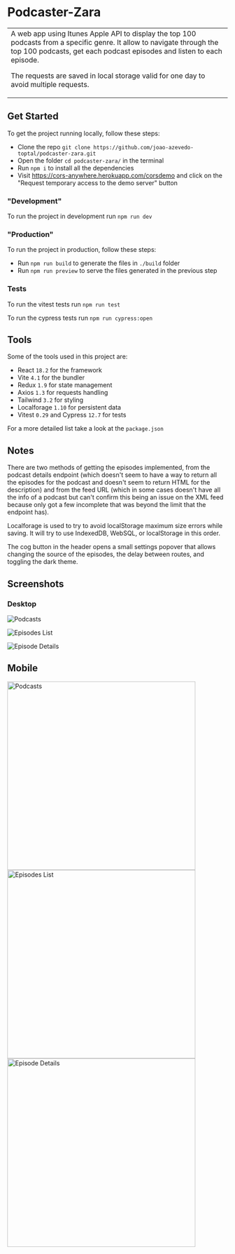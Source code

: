 # Podcaster-Zara

<table>
<tr>
<td>
  A web app using Itunes Apple API to display the top 100 podcasts from a specific genre. It allow to navigate through the top 100 podcasts, get each podcast episodes and listen to each episode.

The requests are saved in local storage valid for one day to avoid multiple requests.

</td>
</tr>
</table>

## Get Started

To get the project running locally, follow these steps:

- Clone the repo `git clone https://github.com/joao-azevedo-toptal/podcaster-zara.git`
- Open the folder `cd podcaster-zara/` in the terminal
- Run `npm i` to install all the dependencies
- Visit https://cors-anywhere.herokuapp.com/corsdemo and click on the "Request temporary access to the demo server" button

### "Development"

To run the project in development run `npm run dev`

### "Production"

To run the project in production, follow these steps:

- Run `npm run build` to generate the files in `./build` folder
- Run `npm run preview` to serve the files generated in the previous step

### Tests

To run the vitest tests run `npm run test`

To run the cypress tests run `npm run cypress:open`

## Tools

Some of the tools used in this project are:

- React `18.2` for the framework
- Vite `4.1` for the bundler
- Redux `1.9` for state management
- Axios `1.3` for requests handling
- Tailwind `3.2` for styling
- Localforage `1.10` for persistent data
- Vitest `0.29` and Cypress `12.7` for tests

For a more detailed list take a look at the `package.json`

## Notes

There are two methods of getting the episodes implemented, from the podcast details endpoint (which doesn't seem to have a way to return all the episodes for the podcast and doesn't seem to return HTML for the description) and from the feed URL (which in some cases doesn't have all the info of a podcast but can't confirm this being an issue on the XML feed because only got a few incomplete that was beyond the limit that the endpoint has).

Localforage is used to try to avoid localStorage maximum size errors while saving. It will try to use IndexedDB, WebSQL, or localStorage in this order.

The cog button in the header opens a small settings popover that allows changing the source of the episodes, the delay between routes, and toggling the dark theme.

## Screenshots

### Desktop

![Podcasts](./images/podcasts.png)

![Episodes List](./images/episode-list.png)

![Episode Details](./images/episode-details.png)

## Mobile

<img src="./images/podcasts-mobile.png" alt="Podcasts" width="430">

<img src="./images/episode-list-mobile.png" alt="Episodes List" width="430">

<img src="./images/episode-details-mobile.png" alt="Episode Details" width="430">
